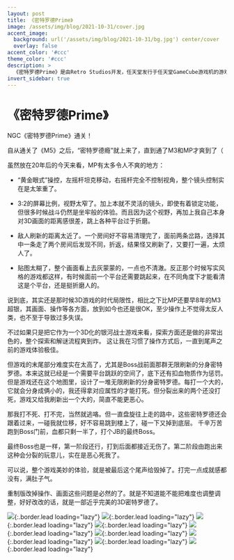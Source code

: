 ```yaml
---
layout: post
title: 《密特罗德Prime》
image: /assets/img/blog/2021-10-31/cover.jpg
accent_image: 
  background: url('/assets/img/blog/2021-10-31/bg.jpg') center/cover
  overlay: false
accent_color: '#ccc'
theme_color: '#ccc'
description: >
  《密特罗德Prime》是由Retro Studios开发，任天堂发行于任天堂GameCube游戏机的游戏。<br>游戏于2002年11月在北美发行，翌年在日本和欧洲发行。<br>《密特罗德Prime》是密特罗德系列的第五部主要游戏，也是首部采用3D的游戏。<br>因为探索优先于战斗，任天堂称游戏为第一人称冒险游戏而非第一人称射击游戏。
invert_sidebar: true
---
```


# 《密特罗德Prime》

NGC《密特罗德Prime》通关！

自从通关了《M5》之后，“密特罗德瘾”就上来了，直到通了M3和MP才爽到了（

虽然放在20年后的今天来看，MP有太多令人不爽的地方：

- “黄金眼式”操控，左摇杆坦克移动，右摇杆完全不控制视角，整个镜头控制实在是太笨重了。

- 3:2的屏幕比例，视野太窄了。加上本就不灵活的镜头，即使有着锁定功能，但很多时候战斗仍然是坐牢般的体验。而且因为这个视野，再加上我自己本身对3D画面的距离感很差，跳上各种平台过于折磨。

- 敌人刷新的距离太近了。一个房间好不容易清理完了，面前两条岔路，选择其中一条走了两个房间后发现不同，折返，结果怪又刷新了，又要打一遍，太烦人了。

- 贴图太糊了，整个画面看上去灰蒙蒙的，一点也不清澈。反正那个时候写实风格的游戏都这样，有时候面前一个平台还需要跳起来，在不同角度下才能看清这是个平台，还是挺折磨人的。

说到底，其实还是那时候3D游戏的时代局限性，相比之下比MP还要早8年的M3超银，其画面、操作等各方面，放到如今也还是很OK，至少操作上不觉得太反人类，也不至于导致过多失误。

不过如果只是把它作为一个3D化的银河战士游戏来看，探索方面还是做的非常出色的，整个探索和解谜流程爽到炸。
这让我在习惯了操作方式后，一直到尾声之前的游戏体验极佳。

但游戏的末尾部分难度实在太高了，尤其是Boss战前面那群无限刷新的分身密特罗德。本来这就已经是一个需要平台跳跃的空间了，底下还有扣血物质作为惩罚。
但是游戏还在这个地图里，设计了一堆无限刷新的分身密特罗德。每打一个大的，它就会分身成俩小的，我还得拿对应属性的才能打死。但分裂出来的两个还没打死，游戏又给我刷新出一个大的，简直不能更恶心。

那我打不死、打不完，当然就逃咯。但一直盘旋往上走的路中，这些密特罗德还会跟着过来，一碰我就位移，好不容易跳到楼上了，碰一下又掉到底层。
千辛万苦跑到Boss门前，血都只剩一半了，打个JB的最终Boss。

最终Boss也是一样，第一阶段还行，打到后面都接近无伤了。第二阶段由跑出来这种会分裂的玩意儿，实在是恶心死我了。

可以说，整个游戏美妙的体验，就是被最后这个尾声给毁掉了。打完一点成就感都没有，满肚子气。

重制版改掉操作、画面这些问题是必然的了。就是不知道能不能把难度也调整调整，好好改改的话，就是一部近乎完美的3D密特罗德了。



![](/assets/img/blog/2021-10-31/1.jpg){:.border.lead loading="lazy"}
![](/assets/img/blog/2021-10-31/2.jpg){:.border.lead loading="lazy"}
![](/assets/img/blog/2021-10-31/3.jpg){:.border.lead loading="lazy"}
![](/assets/img/blog/2021-10-31/4.jpg){:.border.lead loading="lazy"}
![](/assets/img/blog/2021-10-31/5.jpg){:.border.lead loading="lazy"}
![](/assets/img/blog/2021-10-31/6.jpg){:.border.lead loading="lazy"}
![](/assets/img/blog/2021-10-31/7.jpg){:.border.lead loading="lazy"}
![](/assets/img/blog/2021-10-31/8.jpg){:.border.lead loading="lazy"}
![](/assets/img/blog/2021-10-31/9.jpg){:.border.lead loading="lazy"}

